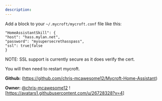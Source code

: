 ```yaml
---
description: 
---
```

Add a block to your `~/.mycroft/mycroft.conf` file like this:

```
"HomeAssistantSkill": {
"host": "hass.mylan.net",
"password": "mysupersecrethasspass",
"ssl": true|false
}
```

NOTE: SSL support is currently secure as it does verify the cert.

You will then need to restart mycroft.

**Github:** (https://github.com/chris-mcawesome12/Mycroft-Home-Assistant)

**Owner:** [@chris-mcawesome12](https://github.com/chris-mcawesome12) ![https://avatars1.githubusercontent.com/u/26728328?v=4]

